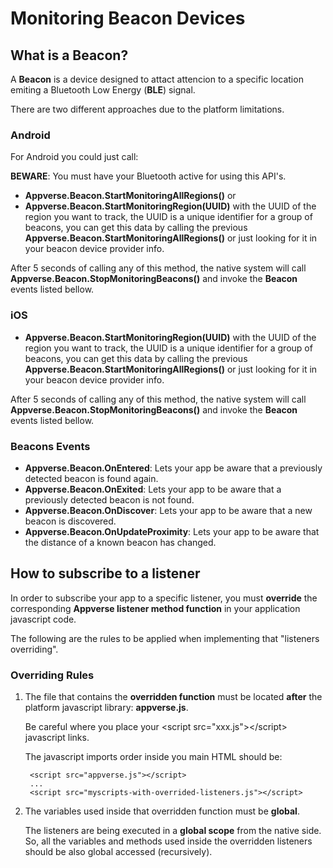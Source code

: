 Monitoring Beacon Devices
====================

What is a Beacon?
---------------------

A **Beacon** is a device designed to attact attencion to a specific location emiting a Bluetooth Low Energy (**BLE**) signal.

There are two different approaches due to the platform limitations.

### Android
For Android you could just call:

**BEWARE**: You must have your Bluetooth active for using this API's.

* **Appverse.Beacon.StartMonitoringAllRegions()** or
* **Appverse.Beacon.StartMonitoringRegion(UUID)** with the UUID of the region you want to track, the UUID is a unique identifier for a group of beacons, you can get this data by calling the previous **Appverse.Beacon.StartMonitoringAllRegions()** or just looking for it in your beacon device provider info.

After 5 seconds of calling any of this method, the native system will call **Appverse.Beacon.StopMonitoringBeacons()** and invoke the **Beacon** events listed bellow.

### iOS

* **Appverse.Beacon.StartMonitoringRegion(UUID)** with the UUID of the region you want to track, the UUID is a unique identifier for a group of beacons, you can get this data by calling the previous **Appverse.Beacon.StartMonitoringAllRegions()** or just looking for it in your beacon device provider info.

After 5 seconds of calling any of this method, the native system will call **Appverse.Beacon.StopMonitoringBeacons()** and invoke the **Beacon** events listed bellow.

### Beacons Events
* **Appverse.Beacon.OnEntered**: Lets your app be aware that a previously detected beacon is found again.
* **Appverse.Beacon.OnExited**: Lets your app to be aware that a previously detected beacon is not found.
* **Appverse.Beacon.OnDiscover**: Lets your app to be aware that a new beacon is discovered.
* **Appverse.Beacon.OnUpdateProximity**: Lets your app to be aware that the distance of a known beacon has changed.

How to subscribe to a listener
---------------------

In order to subscribe your app to a specific listener, you must **override** the corresponding **Appverse listener method function** in your application javascript code.

The following are the rules to be applied when implementing that "listeners overriding".

### Overriding Rules

1. The file that contains the **overridden function** must be located **after** the platform javascript library: **appverse.js**. 
	
	Be careful where you place your &lt;script src="xxx.js"&gt;&lt;/script&gt; javascript links.
	
	The javascript imports order inside you main HTML should be:
	
		<script src="appverse.js"></script>
		...
		<script src="myscripts-with-overrided-listeners.js"></script>

2. The variables used inside that overridden function must be **global**.

	The listeners are being executed in a **global scope** from the native side. So, all the variables and methods used inside the overridden listeners should be also global accessed (recursively).
	
	





